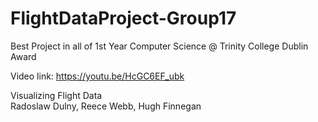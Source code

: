 # FlightDataProject-Group17

Best Project in all of 1st Year Computer Science @ Trinity College Dublin Award

Video link: https://youtu.be/HcGC6EF_ubk

Visualizing Flight Data  
Radoslaw Dulny,
Reece Webb,
Hugh Finnegan
